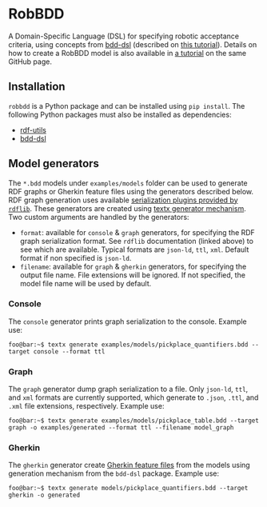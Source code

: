 # RobBDD

A Domain-Specific Language (DSL) for specifying robotic acceptance criteria, using
concepts from [bdd-dsl](https://github.com/secorolab/bdd-dsl)
(described on [this tutorial](https://secorolab.github.io/bdd-dsl/bdd-concepts.html)).
Details on how to create a RobBDD model is also available in [a tutorial](https://secorolab.github.io/bdd-dsl/robbdd.html)
on the same GitHub page.

## Installation

`robbdd` is a Python package and can be installed using `pip install`.
The following Python packages must also be installed as dependencies:

- [rdf-utils](https://github.com/minhnh/rdf-utils)
- [bdd-dsl](https://github.com/minhnh/bdd-dsl)

## Model generators

The `*.bdd` models under `examples/models` folder can be used to generate RDF graphs
or Gherkin feature files using the generators described below. RDF graph generation
uses available [serialization plugins provided by `rdflib`](https://rdflib.readthedocs.io/en/stable/apidocs/rdflib.plugins.serializers.html).
These generators are created using [textx generator mechanism](https://textx.github.io/textX/registration.html#textx-generators).
Two custom arguments are handled by the generators:

- `format`: available for `console` & `graph` generators, for specifying the RDF graph
  serialization format. See `rdflib` documentation (linked above) to see which are available.
  Typical formats are `json-ld`, `ttl`, `xml`. Default format if non specified is `json-ld`.
- `filename`: available for `graph` & `gherkin` generators, for specifying the output file name.
  File extensions will be ignored. If not specified, the model file name will be used by default.

### Console

The `console` generator prints graph serialization to the console. Example use:

```console
foo@bar:~$ textx generate examples/models/pickplace_quantifiers.bdd --target console --format ttl
```

### Graph

The `graph` generator dump graph serialization to a file. Only `json-ld`, `ttl`, and `xml` formats
are currently supported, which generate to `.json`, `.ttl`, and `.xml` file extensions,
respectively. Example use:

```console
foo@bar:~$ textx generate examples/models/pickplace_table.bdd --target graph -o examples/generated --format ttl --filename model_graph
```

### Gherkin

The `gherkin` generator create [Gherkin feature files](https://cucumber.io/docs/gherkin/reference/)
from the models using generation mechanism from the `bdd-dsl` package. Example use:

```shell
foo@bar:~$ textx generate models/pickplace_quantifiers.bdd --target gherkin -o generated
```
